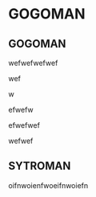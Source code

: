 # GOGOMAN

## GOGOMAN

wefwefwefwef

wef

w

efwefw

efwefwef

wefwef

## SYTROMAN

oifnwoienfwoeifnwoiefn

